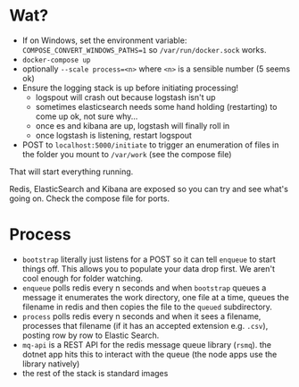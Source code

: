 # Wat?

- If on Windows, set the environment variable: `COMPOSE_CONVERT_WINDOWS_PATHS=1` so `/var/run/docker.sock` works.
- `docker-compose up`
- optionally `--scale process=<n>` where `<n>` is a sensible number (5 seems ok)
- Ensure the logging stack is up before initiating processing!
    - logspout will crash out because logstash isn't up
    - sometimes elasticsearch needs some hand holding (restarting) to come up ok, not sure why...
    - once es and kibana are up, logstash will finally roll in
    - once logstash is listening, restart logspout
- POST to `localhost:5000/initiate` to trigger an enumeration of files in the folder you mount to `/var/work` (see the compose file)

That will start everything running.

Redis, ElasticSearch and Kibana are exposed so you can try and see what's going on. Check the compose file for ports.

# Process

- `bootstrap` literally just listens for a POST so it can tell `enqueue` to start things off. This allows you to populate your data drop first. We aren't cool enough for folder watching.
- `enqueue` polls redis every n seconds and when `bootstrap` queues a message it enumerates the work directory, one file at a time, queues the filename in redis and then copies the file to the `queued` subdirectory.
- `process` polls redis every n seconds and when it sees a filename, processes that filename (if it has an accepted extension e.g. `.csv`), posting row by row to Elastic Search.
- `mq-api` is a REST API for the redis message queue library (`rsmq`). the dotnet app hits this to interact with the queue (the node apps use the library natively)
- the rest of the stack is standard images
